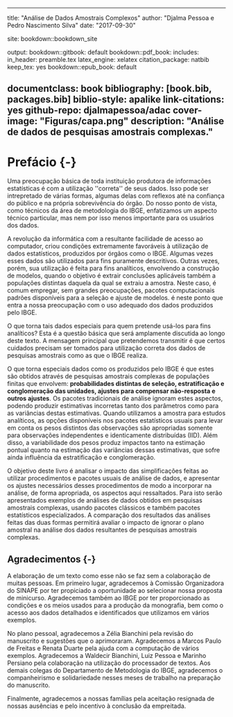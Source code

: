 
--- 
title: "Análise de Dados Amostrais Complexos"
author: "Djalma Pessoa e Pedro Nascimento Silva"
date: "2017-09-30"

site: bookdown::bookdown_site

output:
  bookdown::gitbook: default
  bookdown::pdf_book:
    includes:
      in_header: preamble.tex
    latex_engine: xelatex
    citation_package: natbib
    keep_tex: yes
  bookdown::epub_book: default
 
 
documentclass: book
bibliography: [book.bib, packages.bib]
biblio-style: apalike
link-citations: yes
github-repo: djalmapessoa/adac
cover-image: "Figuras/capa.png"
description: "Análise de dados de pesquisas amostrais complexas."
---

# Prefácio {-}

Uma preocupação básica de toda instituição produtora de
informações estatísticas é com a utilização
''correta'' de seus dados. Isso pode ser intrepretado de várias formas,
algumas delas com reflexos até na confiança do público e na
própria sobrevivência do órgão. Do nosso ponto de vista,
como técnicos da área de metodologia do IBGE, enfatizamos um aspecto
técnico particular, mas nem por isso menos importante para os
usuários dos dados.

A revolução da informática com a resultante facilidade de acesso
ao computador, criou condições extremamente favoráveis à
utilização de dados estatísticos, produzidos por órgãos
como o IBGE. Algumas vezes esses dados são utilizados para fins
puramente descritivos. Outras vezes, porém, sua utilização é
feita para fins analíticos, envolvendo a construção de modelos,
quando o objetivo é extrair conclusões aplicáveis também a
populações distintas daquela da qual se extraiu a amostra. Neste
caso, é comum empregar, sem grandes preocupações, pacotes
computacionais padrões disponíveis para a seleção e ajuste
de modelos. é neste ponto que entra a nossa preocupação com o
uso adequado dos dados produzidos pelo IBGE.

O que torna tais dados especiais para quem pretende usá-los para fins
analíticos? Esta é a questão básica que será amplamente
discutida ao longo deste texto. A mensagem principal que pretendemos
transmitir é que certos cuidados precisam ser tomados para utilização correta dos dados de pesquisas amostrais como as que o IBGE realiza.

O que torna especiais dados como os produzidos pelo IBGE é que estes
são obtidos através de pesquisas amostrais complexas de populações finitas que envolvem: **probabilidades distintas de seleção, estratificação e conglomeração das unidades, ajustes
para compensar não-resposta e outros ajustes**. Os pacotes
tradicionais de análise ignoram estes aspectos, podendo produzir
estimativas incorretas tanto dos parâmetros como para as variâncias
destas estimativas. Quando utilizamos a amostra para estudos analíticos,
as opções disponíveis nos pacotes estatísticos usuais para
levar em conta os pesos distintos das observações são
apropriadas somente para observações independentes e identicamente
distribuídas (IID). Além disso, a variabilidade dos pesos produz
impactos tanto na estimação pontual quanto na estimação das
variâncias dessas estimativas, que sofre ainda influência da
estratificação e conglomeração.

O objetivo deste livro é analisar o impacto das simplificações
feitas ao utilizar procedimentos e pacotes usuais de análise de dados, e
apresentar os ajustes necessários desses procedimentos de modo a
incorporar na análise, de forma apropriada, os aspectos aqui
ressaltados. Para isto serão apresentados exemplos de análises de
dados obtidos em pesquisas amostrais complexas, usando pacotes clássicos
e também pacotes estatísticos especializados. A comparação
dos resultados das análises feitas das duas formas permitirá avaliar
o impacto de ignorar o plano amostral na análise dos dados resultantes
de pesquisas amostrais complexas.

## Agradecimentos {-}

A elaboração de um texto como esse não se faz sem a colaboração de muitas pessoas. Em primeiro lugar, agradecemos à Comissão
Organizadora do SINAPE por ter propiciado a oportunidade ao selecionar nossa
proposta de minicurso. Agradecemos também ao IBGE por ter proporcionado
as condições e os meios usados para a produção da
monografia, bem como o acesso aos dados detalhados e identificados que
utilizamos em vários exemplos.

No plano pessoal, agradecemos a Zélia Bianchini pela revisão do
manuscrito e sugestões que o aprimoraram. Agradecemos a Marcos Paulo de
Freitas e Renata Duarte pela ajuda com a computação de vários
exemplos. Agradecemos a Waldecir Bianchini, Luiz Pessoa e Marinho Persiano
pela colaboração na utilização do processador de textos. Aos
demais colegas do Departamento de Metodologia do IBGE, agradecemos o
companheirismo e solidariedade nesses meses de trabalho na preparação do manuscrito.

Finalmente, agradecemos a nossas famílias pela aceitação
resignada de nossas ausências e pelo incentivo à conclusão da
empreitada.
